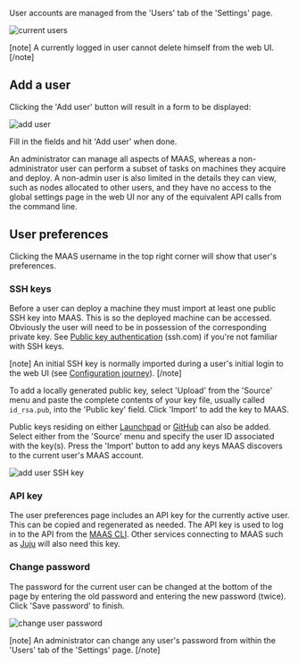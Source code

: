 <!--
Todo:
- This requires a full treatment (delete user, other user preferences)
- Needs a better explanation of admin vs. non-admin
-->
User accounts are managed from the 'Users' tab of the 'Settings' page.

![current users](../media/manage-user-accounts__2.4_current-users.png)

[note]
A currently logged in user cannot delete himself from the web UI.
[/note]

<h2 id="heading--add-a-user">Add a user</h2>

Clicking the 'Add user' button will result in a form to be displayed:

![add user](../media/manage-user-accounts__2.4_add-user.png)

Fill in the fields and hit 'Add user' when done.

An administrator can manage all aspects of MAAS, whereas a non-administrator user can perform a subset of tasks on machines they acquire and deploy. A non-admin user is also limited in the details they can view, such as nodes allocated to other users, and they have no access to the global settings page in the web UI nor any of the equivalent API calls from the command line.

<h2 id="heading--user-preferences">User preferences</h2>

Clicking the MAAS username in the top right corner will show that user's preferences.

<h3 id="heading--ssh-keys">SSH keys</h3>

Before a user can deploy a machine they must import at least one public SSH key into MAAS. This is so the deployed machine can be accessed. Obviously the user will need to be in possession of the corresponding private key. See [Public key authentication](https://www.ssh.com/ssh/public-key-authentication) (ssh.com) if you're not familiar with SSH keys.

[note]
An initial SSH key is normally imported during a user's initial login to the web UI (see [Configuration journey](installconfig-webui-conf-journey.md)).
[/note]

To add a locally generated public key, select 'Upload' from the 'Source' menu and paste the complete contents of your key file, usually called `id_rsa.pub`, into the 'Public key' field. Click 'Import' to add the key to MAAS.

Public keys residing on either [Launchpad](https://help.launchpad.net/YourAccount) or [GitHub](https://help.github.com/articles/connecting-to-github-with-ssh/) can also be added. Select either from the 'Source' menu and specify the user ID associated with the key(s). Press the 'Import' button to add any keys MAAS discovers to the current user's MAAS account.

![add user SSH key](../media/manage-user-accounts__2.4_add-user-ssh-key.png)

<h3 id="heading--api-key">API key</h3>

The user preferences page includes an API key for the currently active user. This can be copied and regenerated as needed. The API key is used to log in to the API from the [MAAS CLI](manage-cli.md). Other services connecting to MAAS such as [Juju](https://jujucharms.com/docs/stable/clouds-maas) will also need this key.

<h3 id="heading--change-password">Change password</h3>

The password for the current user can be changed at the bottom of the page by entering the old password and entering the new password (twice). Click 'Save password' to finish.

![change user password](../media/manage-user-accounts__2.4_change-user-password.png)

[note]
An administrator can change any user's password from within the 'Users' tab of the 'Settings' page.
[/note]

<!-- LINKS -->

